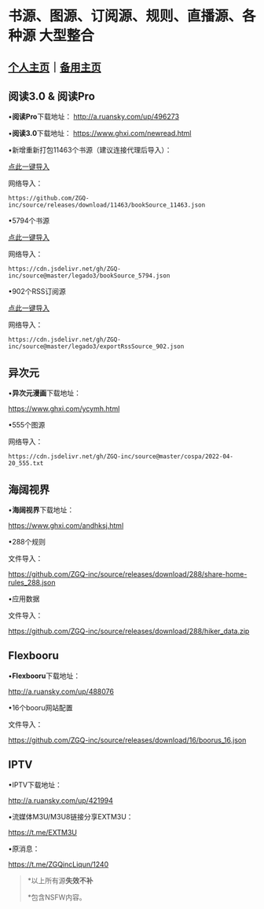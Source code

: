 # 书源、图源、订阅源、规则、直播源、各种源 大型整合

## [个人主页](https://zgq-inc.github.io/homepage/)｜[备用主页](https://zgq-inc.github.io/ZGQ-inc/)

## 阅读3.0 & 阅读Pro

•**阅读Pro**下载地址：
http://a.ruansky.com/up/496273

•**阅读3.0**下载地址：
https://www.ghxi.com/newread.html

•新增重新打包11463个书源（建议连接代理后导入）：

[点此一键导入](yuedu://booksource/importonline?src=https://github.com/ZGQ-inc/source/releases/download/11463/bookSource_11463.json)

网络导入：

`https://github.com/ZGQ-inc/source/releases/download/11463/bookSource_11463.json`

•5794个书源

[点此一键导入](yuedu://booksource/importonline?src=https://cdn.jsdelivr.net/gh/ZGQ-inc/source@master/legado3/bookSource_5794.json)

网络导入：

`https://cdn.jsdelivr.net/gh/ZGQ-inc/source@master/legado3/bookSource_5794.json`

•902个RSS订阅源

[点此一键导入](yuedu://rsssource/importonline?src=https://cdn.jsdelivr.net/gh/ZGQ-inc/source@master/legado3/exportRssSource_902.json)

网络导入：

`https://cdn.jsdelivr.net/gh/ZGQ-inc/source@master/legado3/exportRssSource_902.json`

## 异次元

•**异次元漫画**下载地址：

https://www.ghxi.com/ycymh.html

•555个图源

网络导入：

`https://cdn.jsdelivr.net/gh/ZGQ-inc/source@master/cospa/2022-04-20_555.txt`

## 海阔视界

•**海阔视界**下载地址：

https://www.ghxi.com/andhksj.html

•288个规则

文件导入：

https://github.com/ZGQ-inc/source/releases/download/288/share-home-rules_288.json

•应用数据

文件导入：

https://github.com/ZGQ-inc/source/releases/download/288/hiker_data.zip

## Flexbooru

•**Flexbooru**下载地址：

http://a.ruansky.com/up/488076

•16个booru网站配置

文件导入：

https://github.com/ZGQ-inc/source/releases/download/16/boorus_16.json

## IPTV

•IPTV下载地址：

http://a.ruansky.com/up/421994

•流媒体M3U/M3U8链接分享EXTM3U：

https://t.me/EXTM3U

•原消息：

https://t.me/ZGQincLiqun/1240

> *以上所有源**失效不补**
> 
> *包含NSFW内容。